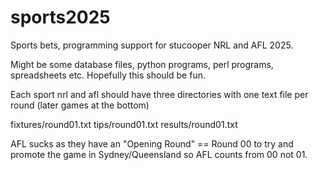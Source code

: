 # sports2025

Sports bets, programming support for stucooper NRL and AFL 2025.

Might be some database files, python programs, perl programs,
spreadsheets etc. Hopefully this should be fun.

Each sport nrl and afl should have three directories with one text
file per round (later games at the bottom)

fixtures/round01.txt
tips/round01.txt
results/round01.txt

AFL sucks as they have an "Opening Round" == Round 00 to try and
promote the game in Sydney/Queensland so AFL counts from 00 not 01.


